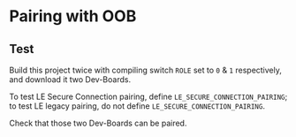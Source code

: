 # Pairing with OOB

## Test

Build this project twice with compiling switch `ROLE` set to `0` & `1` respectively,
and download it two Dev-Boards.

To test LE Secure Connection pairing, define `LE_SECURE_CONNECTION_PAIRING`; to test
LE legacy pairing, do not define `LE_SECURE_CONNECTION_PAIRING`.

Check that those two Dev-Boards can be paired.